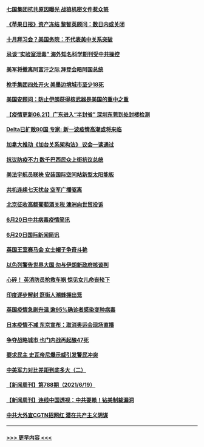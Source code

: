 #### [七国集团抗共原因曝光 战狼机密文件惹众怒](../pages/prog202/a103147520.md?t=06211601) 
#### [《苹果日报》资产冻结 黎智英顾问：数日内或关闭](../pages/prog202/a103147495.md?t=06211601) 
#### [十月拜习会？美国务院：不代表美中关系突破](../pages/prog202/a103147293.md?t=06211601) 
#### [忌谈“实验室泄毒” 海外知名科学期刊受中共操控](../pages/prog202/a103147438.md?t=06211601) 
#### [美军将撤离阿富汗之际 拜登会晤阿国总统](../pages/prog202/a103147452.md?t=06211601) 
#### [枪手集团四处开火 美墨边境城市至少18死](../pages/prog202/a103147415.md?t=06211601) 
#### [美国安顾问：防止伊朗获得核武器是美国的重中之重](../pages/prog202/a103147414.md?t=06211601) 
#### [【疫情更新06.21】广东进入“半封省” 深圳东莞到处封楼检测](../pages/prog202/a103133785.md?t=06211601) 
#### [Delta已扩散80国 专家: 新一波疫情高潮或将来临](../pages/prog202/a103147313.md?t=06211601) 
#### [加拿大推动《加台关系架构法》 议会一读通过](../pages/prog202/a103147349.md?t=06211601) 
#### [抗议防疫不力 数千巴西民众上街抗议总统](../pages/prog202/a103147320.md?t=06211601) 
#### [美法宇航员联袂 安装国际空间站新型太阳能板](../pages/prog202/a103147314.md?t=06211601) 
#### [共机连续七天扰台 空军广播驱离](../pages/prog202/a103147298.md?t=06211601) 
#### [北京征收高额葡萄酒关税 澳洲向世贸投诉](../pages/prog202/a103147215.md?t=06211601) 
#### [6月20日中共病毒疫情简讯](../pages/prog202/a103147207.md?t=06211601) 
#### [6月20日国际新闻简讯](../pages/prog202/a103147199.md?t=06211601) 
#### [英国王室赛马会 女士帽子争奇斗艳](../pages/prog202/a103147177.md?t=06211601) 
#### [以色列警告世界大国 勿与伊朗新政府核谈判](../pages/prog202/a103147171.md?t=06211601) 
#### [心碎！ 英消防员抢救车祸 惊见女儿命丧轮下](../pages/prog202/a103147129.md?t=06211601) 
#### [印度逐步解封 逛街人潮蜂拥出笼](../pages/prog202/a103147123.md?t=06211601) 
#### [英国疫情急剧升温 逾95%确诊者感染变种病毒](../pages/prog202/a103147081.md?t=06211601) 
#### [日本疫情不减 东京宣布：取消奥运会现场直播](../pages/prog202/a103147074.md?t=06211601) 
#### [争夺战略城市 也门内战再起酿47死](../pages/prog202/a103147051.md?t=06211601) 
#### [要求民主 史瓦帝尼爆示威引发警民冲突](../pages/prog202/a103147032.md?t=06211601) 
#### [中美军力对比差距到底多大（二）](../pages/prog202/a103146947.md?t=06211601) 
#### [【新闻周刊】第788期（2021/6/19）](../pages/prog202/a103146917.md?t=06211601) 
#### [【新闻周刊】连线中国透视：中共耍赖！钻美制裁漏洞](../pages/prog202/a103146882.md?t=06211601) 
#### [中共大外宣CGTN招网红 潜在共产主义阴谋](../pages/prog202/a103146358.md?t=06211601) 

----
#### [ >>> 更早内容 <<< ](../indexes/prog202-earlier.md)
